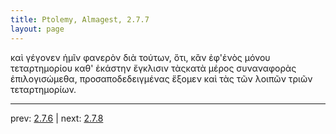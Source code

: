```yaml
---
title: Ptolemy, Almagest, 2.7.7
layout: page
---
```


καὶ γέγονεν ἡμῖν φανερὸν διὰ τούτων, ὅτι, κἂν ἐφ'ἑνὸς μόνου τεταρτημορίου καθ' ἑκάστην ἔγκλισιν τὰςκατὰ μέρος συναναφορὰς ἐπιλογισώμεθα, προσαποδεδειγμένας ἕξομεν καὶ τὰς τῶν λοιπῶν τριῶν τεταρτημορίων.

---

prev: [2.7.6](../2.7.6/) | next: [2.7.8](../2.7.8/)


